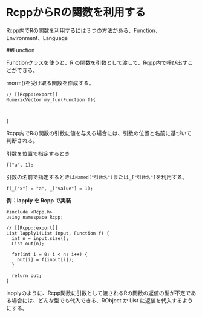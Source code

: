 # RcppからRの関数を利用する

Rcpp内でRの関数を利用するには３つの方法がある、Function、Environment、Language


##Function

Functionクラスを使うと、R の関数を引数として渡して、Rcpp内で呼び出すことができる。

rnorm()を受け取る関数を作成する。

```
// [[Rcpp::export]]
NumericVector my_fun(Function f){

    

}

```



Rcpp内でRの関数の引数に値を与える場合には、引数の位置と名前に基づいて判断される。

引数を位置で指定するとき

```
f("a", 1);

```

引数の名前で指定するときは`Named("引数名")`または`_["引数名"]`を利用する。

```
f(_["x"] = "a", _["value"] = 1);
```


**例：lapply を Rcpp で実装**

```
#include <Rcpp.h>
using namespace Rcpp;

// [[Rcpp::export]]
List lapply1(List input, Function f) {
  int n = input.size();
  List out(n);

  for(int i = 0; i < n; i++) {
    out[i] = f(input[i]);
  }

  return out;
}
```
lapplyのように、Rcpp関数に引数として渡されるRの関数の返値の型が不定である場合には、どんな型でも代入できる、RObject か List に返値を代入するようにする。
